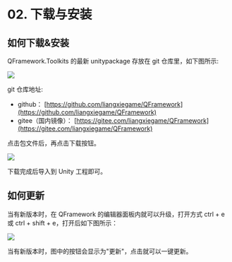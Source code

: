 # 02. 下载与安装

## 如何下载&安装

QFramework.Toolkits 的最新 unitypackage 存放在 git 仓库里，如下图所示:

[![](https://file.liangxiegame.com/e5ff0b03-e593-4720-b077-1b0af817cdf0.png)](https://file.liangxiegame.com/e5ff0b03-e593-4720-b077-1b0af817cdf0.png)

git 仓库地址:

*   github： [https://github.com/liangxiegame/QFramework](https://github.com/liangxiegame/QFramework)
*   gitee（国内镜像）： [https://gitee.com/liangxiegame/QFramework](https://gitee.com/liangxiegame/QFramework)

点击包文件后，再点击下载按钮。

[![](https://file.liangxiegame.com/4cfddfa3-a27a-4454-9cd9-8ebeef6ae8cc.png)](https://file.liangxiegame.com/4cfddfa3-a27a-4454-9cd9-8ebeef6ae8cc.png)

下载完成后导入到 Unity 工程即可。

## 如何更新

当有新版本时，在 QFramework 的编辑器面板内就可以升级，打开方式 ctrl + e 或 ctrl + shift + e，打开后如下图所示：

[![](https://file.liangxiegame.com/af6ae4cb-312b-413b-a92e-a57c27820a60.png)](https://file.liangxiegame.com/af6ae4cb-312b-413b-a92e-a57c27820a60.png)

当有新版本时，图中的按钮会显示为"更新"，点击就可以一键更新。